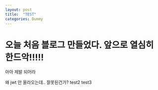 ```yaml
---
layout: post
title:  "TEST"
categories: Dummy
---
```


# 오늘 처음 블로그 만들었다. 앞으로 열심히 한드악!!!!!

아아 제발 되어라

왜 jwt 안 올라오는데.. 잘못된건가?
test2
test3
